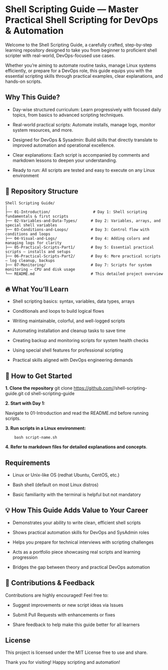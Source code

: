 # Shell Scripting Guide — Master Practical Shell Scripting for DevOps & Automation

Welcome to the Shell Scripting Guide, a carefully crafted, step-by-step learning repository designed to take you from beginner to proficient shell scripter with real-world, DevOps-focused use cases.

Whether you’re aiming to automate routine tasks, manage Linux systems efficiently, or prepare for a DevOps role, this guide equips you with the essential scripting skills through practical examples, clear explanations, and hands-on scripts.

## Why This Guide?

- Day-wise structured curriculum: Learn progressively with focused daily topics, from basics to advanced scripting techniques.

- Real-world practical scripts: Automate installs, manage logs, monitor system resources, and more.

- Designed for DevOps & Sysadmin: Build skills that directly translate to improved automation and operational excellence.

- Clear explanations: Each script is accompanied by comments and markdown lessons to deepen your understanding.

- Ready to run: All scripts are tested and easy to execute on any Linux environment

## 📂 Repository Structure

    Shell Scripting Guide/
    │
    ├── 01-Introduction/                   # Day 1: Shell scripting fundamentals & first scripts
    ├── 02-Variables-and-Data-Types/      # Day 2: Variables, arrays, and special shell variables
    ├── 03-Conditions-and-Loops/          # Day 3: Control flow with conditions and loops
    ├── 04-Visual-and-Logs/               # Day 4: Adding colors and managing logs for clarity
    ├── 05-Practical-Scripts-Part1/       # Day 5: Essential practical scripts — installs and setups
    ├── 06-Practical-Scripts-Part2/       # Day 6: More practical scripts — log cleanup, backups
    ├── 07-Monitoring/                    # Day 7: Scripts for system monitoring — CPU and disk usage
    └── README.md                         # This detailed project overview


## 🔥 What You’ll Learn

- Shell scripting basics: syntax, variables, data types, arrays

- Conditionals and loops to build logical flows

- Writing maintainable, colorful, and well-logged scripts

- Automating installation and cleanup tasks to save time

- Creating backup and monitoring scripts for system health checks

- Using special shell features for professional scripting

- Practical skills aligned with DevOps engineering demands


## 🎯 How to Get Started

**1. Clone the repository**
git clone https://github.com/<your-username>/shell-scripting-guide.git
cd shell-scripting-guide

**2. Start with Day 1:**

Navigate to 01-Introduction and read the README.md before running scripts.

**3. Run scripts in a Linux environment:**

        bash script-name.sh


**4. Refer to markdown files for detailed explanations and concepts**.

## Requirements

- Linux or Unix-like OS (redhat Ubuntu, CentOS, etc.)

- Bash shell (default on most Linux distros)

- Basic familiarity with the terminal is helpful but not mandatory

## 💡 How This Guide Adds Value to Your Career

- Demonstrates your ability to write clean, efficient shell scripts

- Shows practical automation skills for DevOps and SysAdmin roles

- Helps you prepare for technical interviews with scripting challenges

- Acts as a portfolio piece showcasing real scripts and learning progression

- Bridges the gap between theory and practical DevOps automation

## 🤝 Contributions & Feedback

Contributions are highly encouraged! Feel free to:

- Suggest improvements or new script ideas via Issues

- Submit Pull Requests with enhancements or fixes

- Share feedback to help make this guide better for all learners

## License

This project is licensed under the MIT License free to use and share.


Thank you for visiting!
Happy scripting and automation! 
